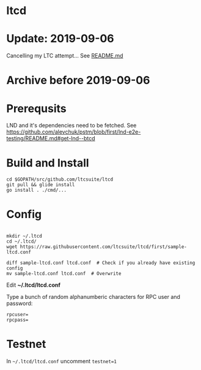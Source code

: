 # ltcd

# Update: 2019-09-06

Cancelling my LTC attempt... See [README.md](README.md)

# Archive before 2019-09-06

# Prerequsits

LND and it's dependencies need to be fetched. See https://github.com/alevchuk/pstm/blob/first/lnd-e2e-testing/README.md#get-lnd--btcd

# Build and Install

```
cd $GOPATH/src/github.com/ltcsuite/ltcd
git pull && glide install
go install . ./cmd/...
```

# Config

```

mkdir ~/.ltcd
cd ~/.ltcd/
wget https://raw.githubusercontent.com/ltcsuite/ltcd/first/sample-ltcd.conf

diff sample-ltcd.conf ltcd.conf  # Check if you already have existing config
mv sample-ltcd.conf ltcd.conf  # Overwrite
```

Edit **~/.ltcd/ltcd.conf**

Type a bunch of random alphanumberic characters for RPC user and password:
```
rpcuser=
rpcpass=
```

# Testnet

In  `~/.ltcd/ltcd.conf` uncomment `testnet=1`
